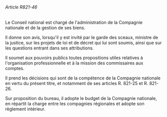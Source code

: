 ###### Article R821-46

Le Conseil national est chargé de l'administration de la Compagnie nationale et de la gestion de ses biens.

Il donne son avis, lorsqu'il y est invité par le garde des sceaux, ministre de la justice, sur les projets de loi et de décret qui lui sont soumis, ainsi que sur les questions entrant dans ses attributions.

Il soumet aux pouvoirs publics toutes propositions utiles relatives à l'organisation professionnelle et à la mission des commissaires aux comptes.

Il prend les décisions qui sont de la compétence de la Compagnie nationale en vertu du présent titre, et notamment de ses articles R. 821-25 et R. 821-26.

Sur proposition du bureau, il adopte le budget de la Compagnie nationale, en répartit la charge entre les compagnies régionales et adopte son règlement intérieur.

